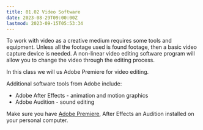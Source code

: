 ```yaml
---
title: 01.02 Video Software
date: 2023-08-29T09:00:00Z
lastmod: 2023-09-15T05:53:34
---
```


To work with video as a creative medium requires some tools and equipment. Unless all the footage used is found footage, then a basic video capture device is needed. A non-linear video editing software program will allow you to change the video through the editing process.

In this class we will us Adobe Premiere for video editing.

Additional software tools from Adobe include:

- Adobe After Effects - animation and motion graphics
- Adobe Audition - sound editing

Make sure you have [Adobe Premiere](../../../../video/adobe-premiere-pro/adobe-premiere.md), After Effects an Audition installed on your personal computer.
